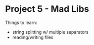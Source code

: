 # Project 5 - Mad Libs

Things to learn:
- string splitting w/ multiple separators
- reading/writing files
